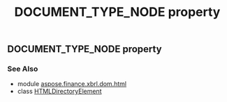﻿---
title: DOCUMENT_TYPE_NODE property
second_title: Aspose.Finance for Python via .NET API References
description: 
type: docs
weight: 160
url: /python-net/aspose.finance.xbrl.dom.html/htmldirectoryelement/document_type_node/
is_root: false
---

## DOCUMENT_TYPE_NODE property


### See Also
* module [aspose.finance.xbrl.dom.html](../../)
* class [HTMLDirectoryElement](/finance/python-net/aspose.finance.xbrl.dom.html/htmldirectoryelement)
